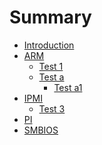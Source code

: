 <!--
 * @Author: Alen luojiaming299@163.com
 * @Date: 2023-04-04 11:14:23
 * @LastEditors: Alen luojiaming299@163.com
 * @LastEditTime: 2023-04-04 11:49:34
 * @FilePath: /Industry_Spec/SUMMARY.md
-->
# Summary

* [Introduction](README.md)
* [ARM](ARM/README.md)
    * [Test 1](ARM/Test1.md)
    * [Test a](ARM/Testa/README.md)
      * [Test a1](ARM/Testa/a1.md)
* [IPMI](IPMI/README.md)
    * [Test 3](IPMI/Test3.md)
* [PI](PI/README.md)
* [SMBIOS](SMBIOS/README.md)
